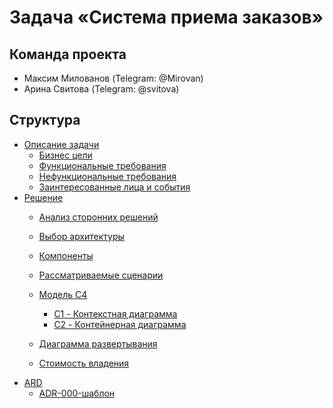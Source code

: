 # Задача «Система приема заказов»

## Команда проекта

- Максим Милованов (Telegram: @Mirovan)
- Арина Свитова (Telegram: @svitova)

## Структура

- [Описание задачи](./1.Problem/README.md)
  - [Бизнес цели](./1.Problem/1.BusinessGoals.md)
  - [Функциональные требования](./1.Problem/2.FunctionalRequirements.md)
  - [Нефункциональные требования](./1.Problem/3.NonFunctionalRequirements.md)
  - [Заинтересованные лица и события](./1.Problem/4.ActorsAndActions.md)
- [Решение](2.Solution/README.md)
  - [Анализ сторонних решений](2.Solution/1.ThirdPartySolutions.md)
  - [Выбор архитектуры](2.Solution/2.ArchitectureSelection.md)
  - [Компоненты](2.Solution/3.Components.md)
    
  - [Рассматриваемые сценарии](2.Solution/6.Scenarios.md)
  - [Модель C4](2.Solution/1.C4/README.md)
    - [C1 - Контекстная диаграмма](2.Solution/1.C4/0.SystemContextDiagram.md)
    - [C2 - Контейнерная диаграмма](2.Solution/1.C4/1.ContainerDiagram.md)
  - [Диаграмма развертывания](2.Solution/2.DeploymentDiagram.md)
  - [Стоимость владения](2.Solution/3.Cost.md)
- [ARD](./4.ARD/README.md)
  - [ADR-000-шаблон](./4.ADR/ADR-000-template.md)